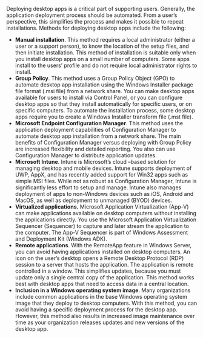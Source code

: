 Deploying desktop apps is a critical part of supporting users. Generally, the application deployment process should be automated. From a user’s perspective, this simplifies the process and makes it possible to repeat installations. Methods for deploying desktop apps include the following:

 -  **Manual installation**. This method requires a local administrator (either a user or a support person), to know the location of the setup files, and then initiate installation. This method of installation is suitable only when you install desktop apps on a small number of computers. Some apps install to the users’ profile and do not require local administrator rights to install.
 -  **Group Policy**. This method uses a Group Policy Object (GPO) to automate desktop app installation using the Windows Installer package file format (.msi file) from a network share. You can make desktop apps available for users to install via Control Panel, or you can configure desktop apps so that they install automatically for specific users, or on specific computers. To automate the installation process, some desktop apps require you to create a Windows Installer transform file (.mst file).
 -  **Microsoft Endpoint Configuration Manager**. This method uses the application deployment capabilities of Configuration Manager to automate desktop app installation from a network share. The main benefits of Configuration Manager versus deploying with Group Policy are increased flexibility and detailed reporting. You also can use Configuration Manager to distribute application updates.
 -  **Microsoft Intune**. Intune is Microsoft’s cloud –based solution for managing desktop and mobile devices. Intune supports deployment of UWP, AppX, and has recently added support for Win32 apps such as simple MSI files. While not as robust as Configuration Manager, Intune is significantly less effort to setup and manage. Intune also manages deployment of apps to non-Windows devices such as iOS, Android and MacOS, as well as deployment to unmanaged (BYOD) devices.
 -  **Virtualized applications.** Microsoft Application Virtualization (App-V) can make applications available on desktop computers without installing the applications directly. You use the Microsoft Application Virtualization Sequencer (Sequencer) to capture and later stream the application to the computer. The App-V Sequencer is part of Windows Assessment and Deployment Kit (Windows ADK).
 -  **Remote applications**. With the RemoteApp feature in Windows Server, you can avoid having applications installed on desktop computers. An icon on the user’s desktop opens a Remote Desktop Protocol (RDP) session to a server that hosts the application. The application is remote controlled in a window. This simplifies updates, because you must update only a single central copy of the application. This method works best with desktop apps that need to access data in a central location.
 -  **Inclusion in a Windows operating system image**. Many organizations include common applications in the base Windows operating system image that they deploy to desktop computers. With this method, you can avoid having a specific deployment process for the desktop app. However, this method also results in increased image maintenance over time as your organization releases updates and new versions of the desktop app.
